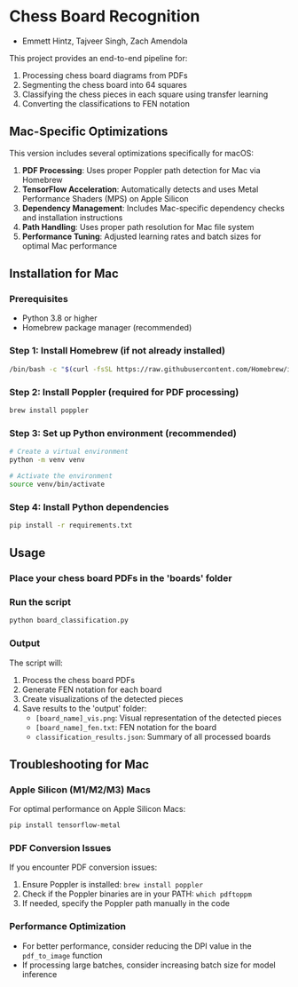 # Chess Board Recognition
- Emmett Hintz, Tajveer Singh, Zach Amendola

This project provides an end-to-end pipeline for:
1. Processing chess board diagrams from PDFs
2. Segmenting the chess board into 64 squares
3. Classifying the chess pieces in each square using transfer learning
4. Converting the classifications to FEN notation

## Mac-Specific Optimizations

This version includes several optimizations specifically for macOS:

1. **PDF Processing**: Uses proper Poppler path detection for Mac via Homebrew
2. **TensorFlow Acceleration**: Automatically detects and uses Metal Performance Shaders (MPS) on Apple Silicon 
3. **Dependency Management**: Includes Mac-specific dependency checks and installation instructions
4. **Path Handling**: Uses proper path resolution for Mac file system
5. **Performance Tuning**: Adjusted learning rates and batch sizes for optimal Mac performance

## Installation for Mac

### Prerequisites
- Python 3.8 or higher
- Homebrew package manager (recommended)

### Step 1: Install Homebrew (if not already installed)
```bash
/bin/bash -c "$(curl -fsSL https://raw.githubusercontent.com/Homebrew/install/HEAD/install.sh)"
```

### Step 2: Install Poppler (required for PDF processing)
```bash
brew install poppler
```

### Step 3: Set up Python environment (recommended)
```bash
# Create a virtual environment
python -m venv venv

# Activate the environment
source venv/bin/activate
```

### Step 4: Install Python dependencies
```bash
pip install -r requirements.txt
```

## Usage

### Place your chess board PDFs in the 'boards' folder

### Run the script
```bash
python board_classification.py
```

### Output
The script will:
1. Process the chess board PDFs
2. Generate FEN notation for each board
3. Create visualizations of the detected pieces
4. Save results to the 'output' folder:
   - `[board_name]_vis.png`: Visual representation of the detected pieces
   - `[board_name]_fen.txt`: FEN notation for the board
   - `classification_results.json`: Summary of all processed boards

## Troubleshooting for Mac

### Apple Silicon (M1/M2/M3) Macs
For optimal performance on Apple Silicon Macs:
```bash
pip install tensorflow-metal
```

### PDF Conversion Issues
If you encounter PDF conversion issues:
1. Ensure Poppler is installed: `brew install poppler`
2. Check if the Poppler binaries are in your PATH: `which pdftoppm`
3. If needed, specify the Poppler path manually in the code

### Performance Optimization
- For better performance, consider reducing the DPI value in the `pdf_to_image` function
- If processing large batches, consider increasing batch size for model inference
